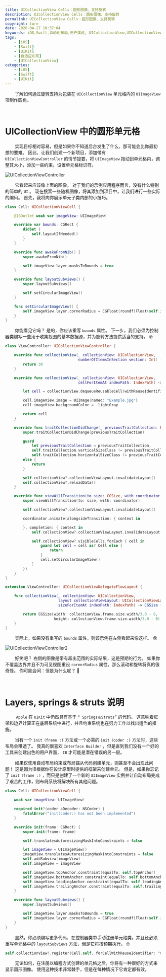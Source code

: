 ```yaml
---
title: UICollectionView Cells：圆形图像、支持旋转
description: UICollectionView Cells：圆形图像、支持旋转
permalink: UICollectionView Cells：圆形图像、支持旋转
copyright: ture
date: 2020-04-27 10:37:04
keywords: iOS,Swift,自动化布局,用户体验, UICollectionView,UICollectionViewCell,自适应
tags:
    - [iOS]
    - [Swift]
    - [UIKit]
    - [自适应布局]
    - [UICollectionView]
categories:
    - [iOS]
    - [Swift]
    - [UIKit]
---
```


&nbsp;&nbsp;&nbsp;&nbsp;&nbsp;&nbsp;&nbsp;&nbsp;了解如何通过旋转支持为包装在 ```UICollectionView``` 单元格内的 ```UIImageView``` 项制作圆角。

</br>

# **UICollectionView 中的圆形单元格**

&nbsp;&nbsp;&nbsp;&nbsp;&nbsp;&nbsp;&nbsp;&nbsp;实现目标相对容易，但是如果你不知道后台发生了什么，那可能会比你最初想的要难。 因此，让我们创建一个新项目，添加带有 ```UICollectionViewController``` 的情节提要，将 ```UIImageView``` 拖动到单元格内，调整其大小，添加一些约束，设置单元格标识符。

![UICollectionViewController](https://cdn.xuebaonline.com/uc-stp1.png "")

<!-- more -->

&nbsp;&nbsp;&nbsp;&nbsp;&nbsp;&nbsp;&nbsp;&nbsp;它看起来应该像上面的图像。 对于我们的示例应用程序而言，没有什么特别的简单的 ```UI``` 。 现在搜索一些随机图像，将其添加到项目中，让我们进行一些实际的编码。 首先，我将向你展示单元子类内部的小技巧。

``` Swift
class Cell: UICollectionViewCell {

    @IBOutlet weak var imageView: UIImageView!

    override var bounds: CGRect {
        didSet {
            self.layoutIfNeeded()
        }
    }

    override func awakeFromNib() {
        super.awakeFromNib()

        self.imageView.layer.masksToBounds = true
    }

    override func layoutSubviews() {
        super.layoutSubviews()

        self.setCircularImageView()
    }

    func setCircularImageView() {
        self.imageView.layer.cornerRadius = CGFloat(roundf(Float(self.imageView.frame.size.width / 2.0)))
    }
}
```

&nbsp;&nbsp;&nbsp;&nbsp;&nbsp;&nbsp;&nbsp;&nbsp;你能看见它吗？ 是的，你应该重写 ```bounds``` 属性。 下一步，我们必须为控制器类编写一些用于收集视图的基本数据源，并为旋转方法提供适当的支持。 🤓

``` Swift
class ViewController: UICollectionViewController {

    override func collectionView(_ collectionView: UICollectionView,
                                 numberOfItemsInSection section: Int) -> Int {
        return 30
    }

    override func collectionView(_ collectionView: UICollectionView,
                                 cellForItemAt indexPath: IndexPath) -> UICollectionViewCell {

        let cell = collectionView.dequeueReusableCell(withReuseIdentifier: "Cell", for: indexPath) as! Cell

        cell.imageView.image = UIImage(named: "Example.jpg")
        cell.imageView.backgroundColor = .lightGray

        return cell
    }

    override func traitCollectionDidChange(_ previousTraitCollection: UITraitCollection?) {
        super.traitCollectionDidChange(previousTraitCollection)

        guard
            let previousTraitCollection = previousTraitCollection,
            self.traitCollection.verticalSizeClass != previousTraitCollection.verticalSizeClass ||
            self.traitCollection.horizontalSizeClass != previousTraitCollection.horizontalSizeClass
        else {
            return
        }

        self.collectionView?.collectionViewLayout.invalidateLayout()
        self.collectionView?.reloadData()
    }

    override func viewWillTransition(to size: CGSize, with coordinator: UIViewControllerTransitionCoordinator) {
        super.viewWillTransition(to: size, with: coordinator)

        self.collectionView?.collectionViewLayout.invalidateLayout()

        coordinator.animate(alongsideTransition: { context in

        }, completion: { context in
            self.collectionView?.collectionViewLayout.invalidateLayout()

            self.collectionView?.visibleCells.forEach { cell in
                guard let cell = cell as? Cell else {
                    return
                }
                cell.setCircularImageView()
            }
        })
    }
}

extension ViewController: UICollectionViewDelegateFlowLayout {

    func collectionView(_ collectionView: UICollectionView,
                        layout collectionViewLayout: UICollectionViewLayout,
                        sizeForItemAt indexPath: IndexPath) -> CGSize {

        return CGSize(width: collectionView.frame.size.width/3.0 - 8,
                      height: collectionView.frame.size.width/3.0 - 8)
    }
}
```

&nbsp;&nbsp;&nbsp;&nbsp;&nbsp;&nbsp;&nbsp;&nbsp;实际上，如果没有重写的 ```bounds``` 属性，则该示例在左侧看起来像这样。 😢

![UICollectionViewController2](https://cdn.xuebaonline.com/uc-stp2.jpg "")

&nbsp;&nbsp;&nbsp;&nbsp;&nbsp;&nbsp;&nbsp;&nbsp;好笑吧？ 右侧的图像是带有超出范围的实际结果，这是预期的行为。 如果你不覆盖边界并且不为可见视图重设 ```cornerRadius``` 属性，那么滚动和旋转将真的很奇怪。 你可能会问：但是为什么呢？ 🤔

</br>

# **Layers, springs & struts** 说明

&nbsp;&nbsp;&nbsp;&nbsp;&nbsp;&nbsp;&nbsp;&nbsp; ```Apple``` 在 ```UIKit``` 中仍然具有基于 ```“ Springs＆Struts”``` 的代码。 这意味着框架和边界计算正在底层系统中进行，并且约束系统也在努力工作以找出适当的措施。

&nbsp;&nbsp;&nbsp;&nbsp;&nbsp;&nbsp;&nbsp;&nbsp;当有一个 ```init（frame :)``` 方法或一个必需的 ```init（coder :)``` 方法时，这些布局会糟透了。 我真的很喜欢 ```Interface Builder``` ，但是直到我们没有一个好的工具来创建出色的用户界面， ```IB``` 才可能是潜在错误的另一层。

&nbsp;&nbsp;&nbsp;&nbsp;&nbsp;&nbsp;&nbsp;&nbsp;如果仅使用自动布局约束或布局锚从代码创建单元，则甚至不会出现此问题！ 这是因为IB根据你在设计原型时提供的框架来创建单元。 但是，如果你忘记了 ```init（frame :)``` ，而只是创建了一个新的 ```UIImageView``` 实例并让自动布局完成了艰苦的工作，则布局系统将解决所有其他问题。

``` Swift
class Cell: UICollectionViewCell {

    weak var imageView: UIImageView!

    required init?(coder aDecoder: NSCoder) {
        fatalError("init(coder:) has not been implemented")
    }

    override init(frame: CGRect) {
        super.init(frame: frame)

        self.translatesAutoresizingMaskIntoConstraints = false

        let imageView = UIImageView()
        imageView.translatesAutoresizingMaskIntoConstraints = false
        self.addSubview(imageView)
        self.imageView = imageView

        self.imageView.topAnchor.constraint(equalTo: self.topAnchor)
        self.imageView.bottomAnchor.constraint(equalTo: self.bottomAnchor)
        self.imageView.leadingAnchor.constraint(equalTo: self.leadingAnchor)
        self.imageView.trailingAnchor.constraint(equalTo: self.trailingAnchor)
    }

    override func layoutSubviews() {
        super.layoutSubviews()

        self.imageView.layer.masksToBounds = true
        self.imageView.layer.cornerRadius = CGFloat(roundf(Float(self.imageView.frame.size.width/2.0)))
    }
}
```

&nbsp;&nbsp;&nbsp;&nbsp;&nbsp;&nbsp;&nbsp;&nbsp;显然，你必须编写更多代码，在控制器类中手动注册单元格类，并且还必须重写单元格中的 ```layoutSubviews``` 方法，但是它将按预期执行。 🙄

``` Swift
self.collectionView?.register(Cell.self, forCellWithReuseIdentifier: "Cell")
```

&nbsp;&nbsp;&nbsp;&nbsp;&nbsp;&nbsp;&nbsp;&nbsp;无论如何，在注册以编程方式创建的单元格之后，你将有一种很好的方式来显示圆形图像。 使用这种技术非常棘手，但是在每种情况下它肯定都有效。 


